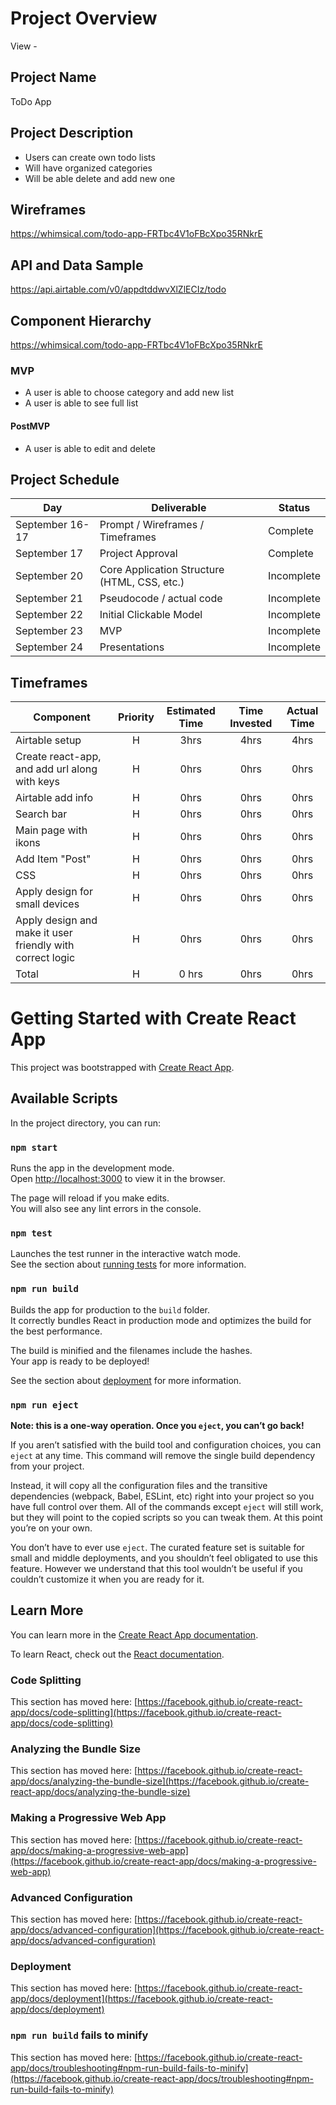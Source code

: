# Project Overview

View -

## Project Name

ToDo App

## Project Description

- Users can create own todo lists
- Will have organized categories
- Will be able delete and add new one

## Wireframes

<https://whimsical.com/todo-app-FRTbc4V1oFBcXpo35RNkrE>

## API and Data Sample

<https://api.airtable.com/v0/appdtddwvXlZlECIz/todo>

## Component Hierarchy

<https://whimsical.com/todo-app-FRTbc4V1oFBcXpo35RNkrE>

### MVP

- A user is able to choose category and add new list
- A user is able to see full list

#### PostMVP

- A user is able to edit and delete

## Project Schedule

| Day             | Deliverable                                  | Status     |
| --------------- | -------------------------------------------- | ---------- |
| September 16-17 | Prompt / Wireframes / Timeframes             | Complete   |
| September 17    | Project Approval                             | Complete   |
| September 20    | Core Application Structure (HTML, CSS, etc.) | Incomplete |
| September 21    | Pseudocode / actual code                     | Incomplete |
| September 22    | Initial Clickable Model                      | Incomplete |
| September 23    | MVP                                          | Incomplete |
| September 24    | Presentations                                | Incomplete |

## Timeframes

| Component                                                 | Priority | Estimated Time | Time Invested | Actual Time |
| --------------------------------------------------------- | :------: | :------------: | :-----------: | :---------: |
| Airtable setup                                            |    H     |      3hrs      |     4hrs      |    4hrs     |
| Create react-app, and add url along with keys             |    H     |      0hrs      |     0hrs      |    0hrs     |
| Airtable add info                                         |    H     |      0hrs      |     0hrs      |    0hrs     |
| Search bar                                                |    H     |      0hrs      |     0hrs      |    0hrs     |
| Main page with ikons                                      |    H     |      0hrs      |     0hrs      |    0hrs     |
| Add Item "Post"                                           |    H     |      0hrs      |     0hrs      |    0hrs     |
| CSS                                                       |    H     |      0hrs      |     0hrs      |    0hrs     |
| Apply design for small devices                            |    H     |      0hrs      |     0hrs      |    0hrs     |
| Apply design and make it user friendly with correct logic |    H     |      0hrs      |     0hrs      |    0hrs     |
| Total                                                     |    H     |     0 hrs      |     0hrs      |    0hrs     |

# Getting Started with Create React App

This project was bootstrapped with [Create React App](https://github.com/facebook/create-react-app).

## Available Scripts

In the project directory, you can run:

### `npm start`

Runs the app in the development mode.\
Open [http://localhost:3000](http://localhost:3000) to view it in the browser.

The page will reload if you make edits.\
You will also see any lint errors in the console.

### `npm test`

Launches the test runner in the interactive watch mode.\
See the section about [running tests](https://facebook.github.io/create-react-app/docs/running-tests) for more information.

### `npm run build`

Builds the app for production to the `build` folder.\
It correctly bundles React in production mode and optimizes the build for the best performance.

The build is minified and the filenames include the hashes.\
Your app is ready to be deployed!

See the section about [deployment](https://facebook.github.io/create-react-app/docs/deployment) for more information.

### `npm run eject`

**Note: this is a one-way operation. Once you `eject`, you can’t go back!**

If you aren’t satisfied with the build tool and configuration choices, you can `eject` at any time. This command will remove the single build dependency from your project.

Instead, it will copy all the configuration files and the transitive dependencies (webpack, Babel, ESLint, etc) right into your project so you have full control over them. All of the commands except `eject` will still work, but they will point to the copied scripts so you can tweak them. At this point you’re on your own.

You don’t have to ever use `eject`. The curated feature set is suitable for small and middle deployments, and you shouldn’t feel obligated to use this feature. However we understand that this tool wouldn’t be useful if you couldn’t customize it when you are ready for it.

## Learn More

You can learn more in the [Create React App documentation](https://facebook.github.io/create-react-app/docs/getting-started).

To learn React, check out the [React documentation](https://reactjs.org/).

### Code Splitting

This section has moved here: [https://facebook.github.io/create-react-app/docs/code-splitting](https://facebook.github.io/create-react-app/docs/code-splitting)

### Analyzing the Bundle Size

This section has moved here: [https://facebook.github.io/create-react-app/docs/analyzing-the-bundle-size](https://facebook.github.io/create-react-app/docs/analyzing-the-bundle-size)

### Making a Progressive Web App

This section has moved here: [https://facebook.github.io/create-react-app/docs/making-a-progressive-web-app](https://facebook.github.io/create-react-app/docs/making-a-progressive-web-app)

### Advanced Configuration

This section has moved here: [https://facebook.github.io/create-react-app/docs/advanced-configuration](https://facebook.github.io/create-react-app/docs/advanced-configuration)

### Deployment

This section has moved here: [https://facebook.github.io/create-react-app/docs/deployment](https://facebook.github.io/create-react-app/docs/deployment)

### `npm run build` fails to minify

This section has moved here: [https://facebook.github.io/create-react-app/docs/troubleshooting#npm-run-build-fails-to-minify](https://facebook.github.io/create-react-app/docs/troubleshooting#npm-run-build-fails-to-minify)
